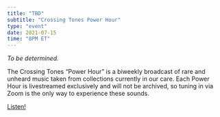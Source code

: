 ```yaml
---
title: "TBD"
subtitle: "Crossing Tones Power Hour"
type: "event"
date: 2021-07-15
time: "8PM ET"
---
```


<i>To be determined.</i>

The Crossing Tones “Power Hour” is a biweekly broadcast of rare and unheard music taken from collections currently in our care. Each Power Hour is livestreamed exclusively and will not be archived, so tuning in via Zoom is the only way to experience these sounds.

<a class="button" href="https://wpi.zoom.us/j/97495476280
">Listen!</a>

<!-- <iframe src="https://giphy.com/embed/REPL2BIiGhyFO" width="480" height="270" frameBorder="0" class="giphy-embed" allowFullScreen></iframe> -->
